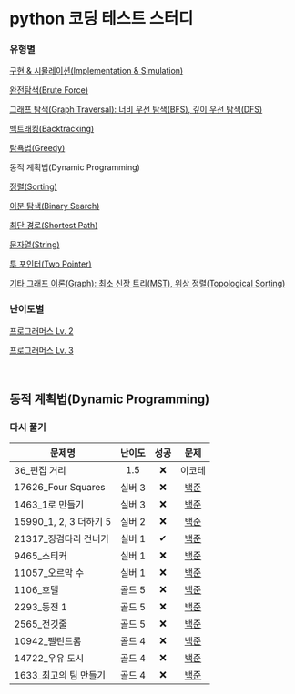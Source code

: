 # python 코딩 테스트 스터디
### 유형별
[구현 & 시뮬레이션(Implementation & Simulation)](/implementation_and_simulation/README.md)

[완전탐색(Brute Force)](/brute_force/README.md)

[그래프 탐색(Graph Traversal): 너비 우선 탐색(BFS), 깊이 우선 탐색(DFS)](/graph_traversal/README.md)

[백트래킹(Backtracking)](/backtracking/README.md)

[탐욕법(Greedy)](/greedy/README.md)

동적 계획법(Dynamic Programming)

[정렬(Sorting)](/sorting/README.md)

[이분 탐색(Binary Search)](/binary_search/README.md)

[최단 경로(Shortest Path)](/shortest_path/README.md)

[문자열(String)](/string/README.md)

[투 포인터(Two Pointer)](/two_pointer/README.md)

[기타 그래프 이론(Graph): 최소 신장 트리(MST), 위상 정렬(Topological Sorting)](/graph/README.md)


### 난이도별
[프로그래머스 Lv. 2](/Programmers/Programmers_Lv2/README.md)

[프로그래머스 Lv. 3](/Programmers/Programmers_Lv3/README.md)

<br>

## 동적 계획법(Dynamic Programming)
### 다시 풀기
|문제명|난이도|성공|문제|
|-----|:----:|:----:|:----:|
|36_편집 거리|1.5|❌|이코테|
|17626_Four Squares|실버 3|❌|[백준](https://www.acmicp.net/problem/17626)|
|1463_1로 만들기|실버 3|❌|[백준](https://www.acmicp.net/problem/1463)
|15990_1, 2, 3 더하기 5|실버 2|❌|[백준](https://www.acmicp.net/problem/11057)
|21317_징검다리 건너기|실버 1|✔|[백준](https://www.acmicpc.net/problem/21317)|
|9465_스티커|실버 1|❌|[백준](https://www.acmicp.net/problem/9465)
|11057_오르막 수|실버 1|❌|[백준](https://www.acmicp.net/problem/11057)
|1106_호텔|골드 5|❌|[백준](https://www.acmicp.net/problem/1106)|
|2293_동전 1|골드 5|❌|[백준](https://www.acmicp.net/problem/2293)|
|2565_전깃줄|골드 5|❌|[백준](https://www.acmicp.net/problem/2565)|
|10942_팰린드롬|골드 4|❌|[백준](https://www.acmicp.net/problem/10942)|
|14722_우유 도시|골드 4|❌|[백준](https://www.acmicp.net/problem/14722)|
|1633_최고의 팀 만들기|골드 4|❌|[백준](https://www.acmicp.net/problem/1633)|
